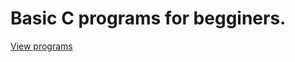 
<h1>Basic C programs for begginers.</h1>
<a href = "https://github.com/Ksheerashetty/Ksheera_shetty">View programs </a>

